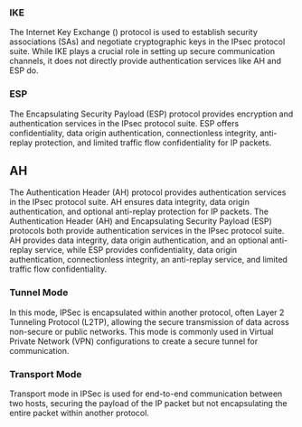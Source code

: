### IKE
The Internet Key Exchange () protocol is used to establish security associations (SAs) and negotiate cryptographic keys in the IPsec protocol suite. While IKE plays a crucial role in setting up secure communication channels, it does not directly provide authentication services like AH and ESP do.

### ESP
The Encapsulating Security Payload (ESP) protocol provides encryption and authentication services in the IPsec protocol suite. ESP offers confidentiality, data origin authentication, connectionless integrity, anti-replay protection, and limited traffic flow confidentiality for IP packets.

## AH
The Authentication Header (AH) protocol provides authentication services in the IPsec protocol suite. AH ensures data integrity, data origin authentication, and optional anti-replay protection for IP packets.
The Authentication Header (AH) and Encapsulating Security Payload (ESP) protocols both provide authentication services in the IPsec protocol suite. AH provides data integrity, data origin authentication, and an optional anti-replay service, while ESP provides confidentiality, data origin authentication, connectionless integrity, an anti-replay service, and limited traffic flow confidentiality.


### Tunnel Mode
In this mode, IPSec is encapsulated within another protocol, often Layer 2 Tunneling Protocol (L2TP), allowing the secure transmission of data across non-secure or public networks.
This mode is commonly used in Virtual Private Network (VPN) configurations to create a secure tunnel for communication.


### Transport Mode
Transport mode in IPSec is used for end-to-end communication between two hosts, securing the payload of the IP packet but not encapsulating the entire packet within another protocol.
